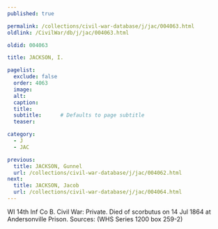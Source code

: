 ```yaml
---
published: true

permalink: /collections/civil-war-database/j/jac/004063.html
oldlink: /CivilWar/db/j/jac/004063.html

oldid: 004063

title: JACKSON, I.

pagelist:
  exclude: false
  order: 4063
  image: 
  alt:
  caption:
  title:
  subtitle:      # Defaults to page subtitle
  teaser:

category: 
  - J 
  - JAC

previous:
  title: JACKSON, Gunnel
  url: /collections/civil-war-database/j/jac/004062.html  
next:
  title: JACKSON, Jacob
  url: /collections/civil-war-database/j/jac/004064.html   
---
```

WI 14th Inf Co B. Civil War: Private. Died of scorbutus on 14 Jul 1864 at Andersonville Prison. Sources: (WHS Series 1200 box 259-2)